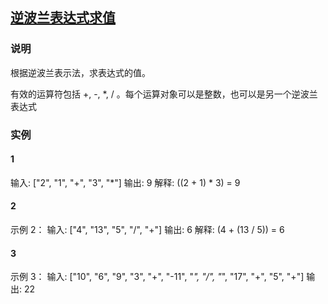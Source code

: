 ## [逆波兰表达式求值](https://leetcode-cn.com/problems/evaluate-reverse-polish-notation/)
### 说明

根据逆波兰表示法，求表达式的值。

有效的运算符包括 +, -, *, / 。每个运算对象可以是整数，也可以是另一个逆波兰表达式

### 实例
#### 1
输入: ["2", "1", "+", "3", "*"]
输出: 9
解释: ((2 + 1) * 3) = 9

#### 2
示例 2：
输入: ["4", "13", "5", "/", "+"]
输出: 6
解释: (4 + (13 / 5)) = 6


#### 3
示例 3：
输入: ["10", "6", "9", "3", "+", "-11", "*", "/", "*", "17", "+", "5", "+"]
输出: 22
